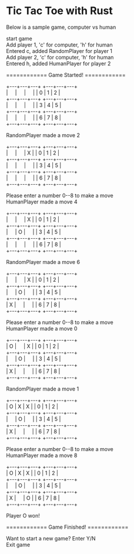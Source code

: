 # Tic Tac Toe with Rust

Below is a sample game, computer vs human
  

start game  
Add player 1, 'c' for computer, 'h' for human  
Entered c, added RandomPlayer for player 1  
Add player 2, 'c' for computer, 'h' for human  
Entered h, added HumanPlayer for player 2  
  
============ Game Started! ============  
  
  
+---+---+---+ 		 +---+---+---+  
|&nbsp; &nbsp; &nbsp;|&nbsp; &nbsp; &nbsp;|&nbsp; &nbsp; &nbsp;| 		 | 0 | 1 | 2 |  
+---+---+---+ 		 +---+---+---+  
|&nbsp; &nbsp; &nbsp;|&nbsp; &nbsp; &nbsp;|&nbsp; &nbsp; &nbsp;| 		 | 3 | 4 | 5 |  
+---+---+---+ 		 +---+---+---+  
|&nbsp; &nbsp; &nbsp;|&nbsp; &nbsp; &nbsp;|&nbsp; &nbsp; &nbsp;| 		 | 6 | 7 | 8 |  
+---+---+---+ 		 +---+---+---+  
  
RandomPlayer made a move 2  
  
+---+---+---+ 		 +---+---+---+  
|&nbsp; &nbsp; &nbsp;|&nbsp; &nbsp; &nbsp;| X | 		 | 0 | 1 | 2 |  
+---+---+---+ 		 +---+---+---+  
|&nbsp; &nbsp; &nbsp;|&nbsp; &nbsp; &nbsp;|&nbsp; &nbsp; &nbsp;| 		 | 3 | 4 | 5 |  
+---+---+---+ 		 +---+---+---+  
|&nbsp; &nbsp; &nbsp;|&nbsp; &nbsp; &nbsp;|&nbsp; &nbsp; &nbsp;| 		 | 6 | 7 | 8 |  
+---+---+---+ 		 +---+---+---+  
  
Please enter a number 0--8 to make a move  
HumanPlayer made a move 4  
  
+---+---+---+ 		 +---+---+---+  
|&nbsp; &nbsp; &nbsp;|&nbsp; &nbsp; &nbsp;| X | 		 | 0 | 1 | 2 |  
+---+---+---+ 		 +---+---+---+  
|&nbsp; &nbsp; &nbsp;| O |&nbsp; &nbsp; &nbsp;| 		 | 3 | 4 | 5 |  
+---+---+---+ 		 +---+---+---+  
|&nbsp; &nbsp; &nbsp;|&nbsp; &nbsp; &nbsp;|&nbsp; &nbsp; &nbsp;| 		 | 6 | 7 | 8 |  
+---+---+---+ 		 +---+---+---+  
  
RandomPlayer made a move 6  
  
+---+---+---+ 		 +---+---+---+  
|&nbsp; &nbsp; &nbsp;|&nbsp; &nbsp; &nbsp;| X | 		 | 0 | 1 | 2 |  
+---+---+---+ 		 +---+---+---+  
|&nbsp; &nbsp; &nbsp;| O |&nbsp; &nbsp; &nbsp;| 		 | 3 | 4 | 5 |  
+---+---+---+ 		 +---+---+---+  
| X |&nbsp; &nbsp; &nbsp;|&nbsp; &nbsp; &nbsp;| 		 | 6 | 7 | 8 |  
+---+---+---+ 		 +---+---+---+  
  
Please enter a number 0--8 to make a move  
HumanPlayer made a move 0  
  
+---+---+---+ 		 +---+---+---+  
| O |&nbsp; &nbsp; &nbsp;| X | 		 | 0 | 1 | 2 |  
+---+---+---+ 		 +---+---+---+  
|&nbsp; &nbsp; &nbsp;| O |&nbsp; &nbsp; &nbsp;| 		 | 3 | 4 | 5 |  
+---+---+---+ 		 +---+---+---+  
| X |&nbsp; &nbsp; &nbsp;|&nbsp; &nbsp; &nbsp;| 		 | 6 | 7 | 8 |  
+---+---+---+ 		 +---+---+---+  
  
RandomPlayer made a move 1  
  
+---+---+---+ 		 +---+---+---+  
| O | X | X | 		 | 0 | 1 | 2 |  
+---+---+---+ 		 +---+---+---+  
|&nbsp; &nbsp; &nbsp;| O |&nbsp; &nbsp; &nbsp;| 		 | 3 | 4 | 5 |  
+---+---+---+ 		 +---+---+---+  
| X |&nbsp; &nbsp; &nbsp;|&nbsp; &nbsp; &nbsp;| 		 | 6 | 7 | 8 |  
+---+---+---+ 		 +---+---+---+  
  
Please enter a number 0--8 to make a move  
HumanPlayer made a move 8  
  
+---+---+---+ 		 +---+---+---+  
| O | X | X | 		 | 0 | 1 | 2 |  
+---+---+---+ 		 +---+---+---+  
|&nbsp; &nbsp; &nbsp;| O |&nbsp; &nbsp; &nbsp;| 		 | 3 | 4 | 5 |  
+---+---+---+ 		 +---+---+---+  
| X |&nbsp; &nbsp; &nbsp;| O | 		 | 6 | 7 | 8 |  
+---+---+---+ 		 +---+---+---+  
  
Player O won!  
  
============ Game Finished! ============  
  
Want to start a new game? Enter Y/N  
Exit game  

